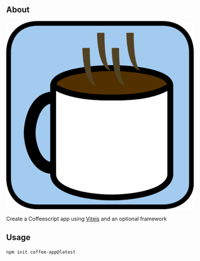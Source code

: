 ## About

![Create Coffee App Logo](https://raw.githubusercontent.com/LegoLoverGo/create-coffee-app/main/assets/logo.svg)

Create a Coffeescript app using [Vitejs](https://vitejs.dev) and an optional framework

## Usage

```sh
npm init coffee-app@latest
```
